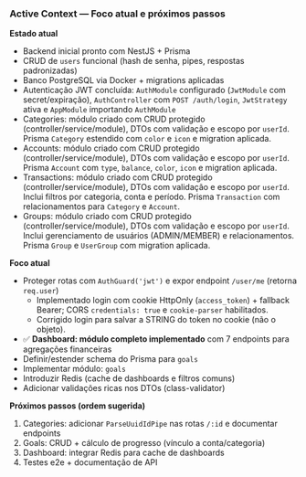 ### Active Context — Foco atual e próximos passos

**Estado atual**

- Backend inicial pronto com NestJS + Prisma
- CRUD de `users` funcional (hash de senha, pipes, respostas padronizadas)
- Banco PostgreSQL via Docker + migrations aplicadas
- Autenticação JWT concluída: `AuthModule` configurado (`JwtModule` com secret/expiração), `AuthController` com `POST /auth/login`, `JwtStrategy` ativa e `AppModule` importando `AuthModule`
- Categories: módulo criado com CRUD protegido (controller/service/module), DTOs com validação e escopo por `userId`. Prisma `Category` estendido com `color` e `icon` e migration aplicada.
- Accounts: módulo criado com CRUD protegido (controller/service/module), DTOs com validação e escopo por `userId`. Prisma `Account` com `type`, `balance`, `color`, `icon` e migration aplicada.
- Transactions: módulo criado com CRUD protegido (controller/service/module), DTOs com validação e escopo por `userId`. Inclui filtros por categoria, conta e período. Prisma `Transaction` com relacionamentos para `Category` e `Account`.
- Groups: módulo criado com CRUD protegido (controller/service/module), DTOs com validação e escopo por `userId`. Inclui gerenciamento de usuários (ADMIN/MEMBER) e relacionamentos. Prisma `Group` e `UserGroup` com migration aplicada.

**Foco atual**

- Proteger rotas com `AuthGuard('jwt')` e expor endpoint `/user/me` (retorna `req.user`)
  - Implementado login com cookie HttpOnly (`access_token`) + fallback Bearer; CORS `credentials: true` e `cookie-parser` habilitados.
  - Corrigido login para salvar a STRING do token no cookie (não o objeto).
- ✅ **Dashboard: módulo completo implementado** com 7 endpoints para agregações financeiras
- Definir/estender schema do Prisma para `goals`
- Implementar módulo: `goals`
- Introduzir Redis (cache de dashboards e filtros comuns)
- Adicionar validações ricas nos DTOs (class-validator)

**Próximos passos (ordem sugerida)**

1) Categories: adicionar `ParseUuidIdPipe` nas rotas `/:id` e documentar endpoints
2) Goals: CRUD + cálculo de progresso (vínculo a conta/categoria)
3) Dashboard: integrar Redis para cache de dashboards
4) Testes e2e + documentação de API


